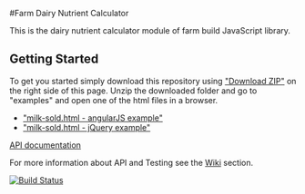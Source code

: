 #Farm Dairy Nutrient Calculator

This is the dairy nutrient calculator module of farm build JavaScript library.


## Getting Started

To get you started simply download this repository using <a href="https://github.com/SpatialVision/farm-build-nutrient-calculator/archive/master.zip" target="_blank">"Download ZIP"</a> on the right side of this page. Unzip the downloaded folder and go to "examples" and open one of the html files in a browser.

* <a href="https://rawgit.com/SpatialVision/farm-build-nutrient-calculator/master/examples/milk-sold/milk-sold.html" target="_blank">"milk-sold.html - angularJS example"</a>
* <a href="https://rawgit.com/SpatialVision/farm-build-nutrient-calculator/master/examples/milk-sold/jQuery/milk-sold.html" target="_blank">"milk-sold.html - jQuery example"</a>

<a href="https://rawgit.com/SpatialVision/farm-build-nutrient-calculator/master/docs/Farm_Build_Nutrient_Calculator_Prototype/0.0.1/index.html" target="_blank">API documentation</a>


For more information about API and Testing see the [Wiki](https://github.com/SpatialVision/farm-build-nutrient-calculator/wiki) section.

[![Build Status](https://api.travis-ci.org/SpatialVision/farm-build-nutrient-calculator.svg?branch=master)](https://travis-ci.org/SpatialVision/farm-build-nutrient-calculator)
